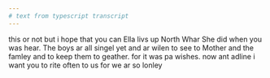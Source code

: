 ```yaml
---
# text from typescript transcript
---
```

this or not but i hope that you can  Ella livs up North Whar She did when you was hear. The boys ar all singel yet and ar wilen to see to Mother and the famley and to keep them to geather. for it was pa wishes. now ant adline i want you to rite often to us for we ar so lonley